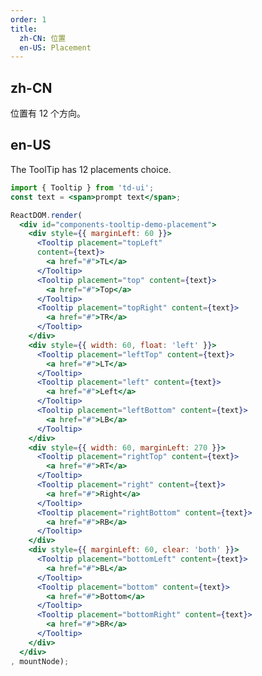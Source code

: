 ```yaml
---
order: 1
title:
  zh-CN: 位置
  en-US: Placement
---
```


## zh-CN

位置有 12 个方向。

## en-US

The ToolTip has 12 placements choice.

````jsx
import { Tooltip } from 'td-ui';
const text = <span>prompt text</span>;

ReactDOM.render(
  <div id="components-tooltip-demo-placement">
    <div style={{ marginLeft: 60 }}>
      <Tooltip placement="topLeft"
      content={text}>
        <a href="#">TL</a>
      </Tooltip>
      <Tooltip placement="top" content={text}>
        <a href="#">Top</a>
      </Tooltip>
      <Tooltip placement="topRight" content={text}>
        <a href="#">TR</a>
      </Tooltip>
    </div>
    <div style={{ width: 60, float: 'left' }}>
      <Tooltip placement="leftTop" content={text}>
        <a href="#">LT</a>
      </Tooltip>
      <Tooltip placement="left" content={text}>
        <a href="#">Left</a>
      </Tooltip>
      <Tooltip placement="leftBottom" content={text}>
        <a href="#">LB</a>
      </Tooltip>
    </div>
    <div style={{ width: 60, marginLeft: 270 }}>
      <Tooltip placement="rightTop" content={text}>
        <a href="#">RT</a>
      </Tooltip>
      <Tooltip placement="right" content={text}>
        <a href="#">Right</a>
      </Tooltip>
      <Tooltip placement="rightBottom" content={text}>
        <a href="#">RB</a>
      </Tooltip>
    </div>
    <div style={{ marginLeft: 60, clear: 'both' }}>
      <Tooltip placement="bottomLeft" content={text}>
        <a href="#">BL</a>
      </Tooltip>
      <Tooltip placement="bottom" content={text}>
        <a href="#">Bottom</a>
      </Tooltip>
      <Tooltip placement="bottomRight" content={text}>
        <a href="#">BR</a>
      </Tooltip>
    </div>
  </div>
, mountNode);
````

<style>
#components-tooltip-demo-placement a {
  display: inline-block;
  line-height: 32px;
  height: 32px;
  width: 60px;
  font-size: 14px;
  text-align: center;
  background: #f5f5f5;
  margin-right: 1em;
  margin-bottom: 1em;
  border-radius: 6px;
}
</style>
